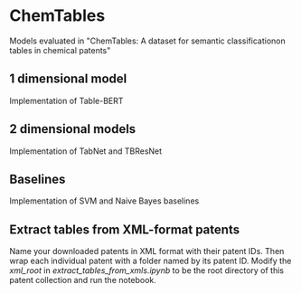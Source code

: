# ChemTables
Models evaluated in "ChemTables: A dataset for semantic classificationon tables in chemical patents"

## 1 dimensional model
Implementation of Table-BERT

## 2 dimensional models
Implementation of TabNet and TBResNet

## Baselines
Implementation of SVM and Naive Bayes baselines

## Extract tables from XML-format patents
Name your downloaded patents in XML format with their patent IDs. Then wrap each individual patent with a folder named by its patent ID. Modify the _xml_root_ in _extract_tables_from_xmls.ipynb_ to be the root directory of this patent collection and run the notebook.
